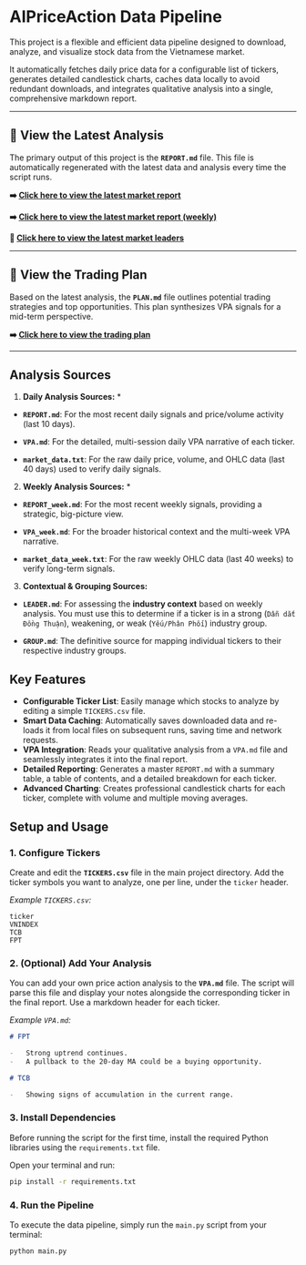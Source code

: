 # AIPriceAction Data Pipeline

This project is a flexible and efficient data pipeline designed to download, analyze, and visualize stock data from the Vietnamese market.

It automatically fetches daily price data for a configurable list of tickers, generates detailed candlestick charts, caches data locally to avoid redundant downloads, and integrates qualitative analysis into a single, comprehensive markdown report.

---

## 🚀 View the Latest Analysis

The primary output of this project is the **`REPORT.md`** file. This file is automatically regenerated with the latest data and analysis every time the script runs.

**➡️ [Click here to view the latest market report](REPORT.md)**

**➡️ [Click here to view the latest market report (weekly)](REPORT_week.md)**

**🎢 [Click here to view the latest market leaders](LEADER.md)**

---

## 🎯 View the Trading Plan

Based on the latest analysis, the **`PLAN.md`** file outlines potential trading strategies and top opportunities. This plan synthesizes VPA signals for a mid-term perspective.

**➡️ [Click here to view the trading plan](PLAN.md)**

---
## Analysis Sources

1. **Daily Analysis Sources:** *

* **`REPORT.md`**: For the most recent daily signals and price/volume activity (last 10 days).

* **`VPA.md`**: For the detailed, multi-session daily VPA narrative of each ticker. 

* **`market_data.txt`**: For the raw daily price, volume, and OHLC data (last 40 days) used to verify daily signals. 

2. **Weekly Analysis Sources:** *

* **`REPORT_week.md`**: For the most recent weekly signals, providing a strategic, big-picture view.

* **`VPA_week.md`**: For the broader historical context and the multi-week VPA narrative.

* **`market_data_week.txt`**: For the raw weekly OHLC data (last 40 weeks) to verify long-term signals. 


3. **Contextual & Grouping Sources:**

* **`LEADER.md`**: For assessing the **industry context** based on weekly analysis. You must use this to determine if a ticker is in a strong (`Dẫn dắt Đồng Thuận`), weakening, or weak (`Yếu/Phân Phối`) industry group.

* **`GROUP.md`**: The definitive source for mapping individual tickers to their respective industry groups.


## Key Features

-   **Configurable Ticker List**: Easily manage which stocks to analyze by editing a simple `TICKERS.csv` file.
-   **Smart Data Caching**: Automatically saves downloaded data and re-loads it from local files on subsequent runs, saving time and network requests.
-   **VPA Integration**: Reads your qualitative analysis from a `VPA.md` file and seamlessly integrates it into the final report.
-   **Detailed Reporting**: Generates a master `REPORT.md` with a summary table, a table of contents, and a detailed breakdown for each ticker.
-   **Advanced Charting**: Creates professional candlestick charts for each ticker, complete with volume and multiple moving averages.

## Setup and Usage

### 1. Configure Tickers

Create and edit the **`TICKERS.csv`** file in the main project directory. Add the ticker symbols you want to analyze, one per line, under the `ticker` header.

_Example `TICKERS.csv`:_

```csv
ticker
VNINDEX
TCB
FPT
```

### 2. (Optional) Add Your Analysis

You can add your own price action analysis to the **`VPA.md`** file. The script will parse this file and display your notes alongside the corresponding ticker in the final report. Use a markdown header for each ticker.

_Example `VPA.md`:_

```markdown
# FPT

-   Strong uptrend continues.
-   A pullback to the 20-day MA could be a buying opportunity.

# TCB

-   Showing signs of accumulation in the current range.
```

### 3. Install Dependencies

Before running the script for the first time, install the required Python libraries using the `requirements.txt` file.

Open your terminal and run:

```bash
pip install -r requirements.txt
```

### 4. Run the Pipeline

To execute the data pipeline, simply run the `main.py` script from your terminal:

```bash
python main.py
```
